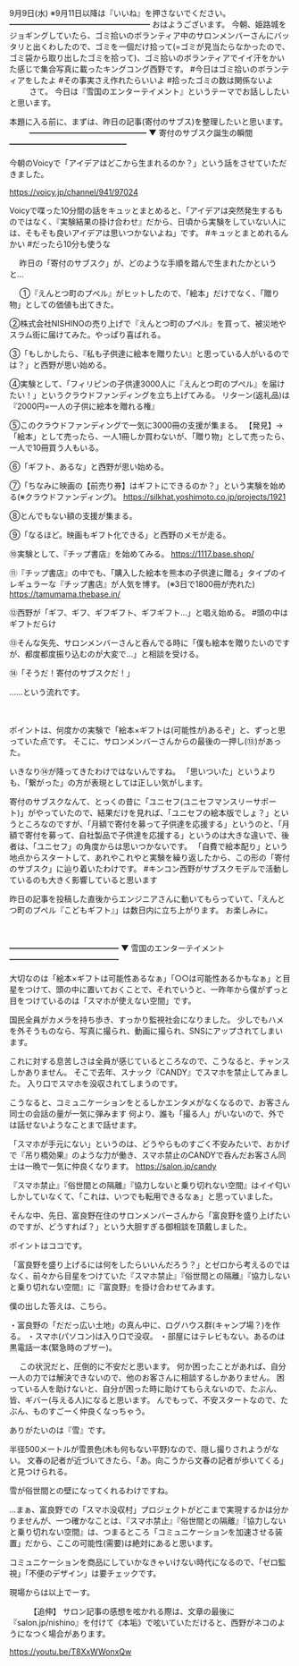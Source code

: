 9月9日(水) ※9月11日以降は『いいね』を押さないでください。
━━━━━━━━━━━━━━━━━━
おはようございます。
今朝、姫路城をジョギングしていたら、ゴミ拾いのボランティア中のサロンメンバーさんにバッタリと出くわしたので、ゴミを一個だけ拾って(=ゴミが見当たらなかったので、ゴミ袋から取り出したゴミを拾って)、ゴミ拾いのボランティアでイイ汗をかいた感じで集合写真に載ったキングコング西野です。
#今日はゴミ拾いのボランティアをしたよ
#その事実さえ作れたらいいよ
#拾ったゴミの数は関係ないよ
　
　
さて。
今日は『雪国のエンターテイメント』というテーマでお話ししたいと思います。

本題に入る前に、まずは、昨日の記事(寄付のサブス)を整理したいと思います。
　
　
━━━━━━━━━━━━━━━
▼ 寄付のサブスク誕生の瞬間
━━━━━━━━━━━━━━━

今朝のVoicyで「アイデアはどこから生まれるのか？」という話をさせていただきました。

https://voicy.jp/channel/941/97024

Voicyで喋った10分間の話をキュッとまとめると、「アイデアは突然発生するものではなく、『実験結果の掛け合わせ』だから、日頃から実験をしていない人には、そもそも良いアイデアは思いつかないよね」です。
#キュッとまとめれるんかい
#だったら10分も使うな

　
昨日の「寄付のサブスク」が、どのような手順を踏んで生まれたかというと…

　
①『えんとつ町のプぺル』がヒットしたので、「絵本」だけでなく、「贈り物」としての価値も出てきた。

②株式会社NISHINOの売り上げで『えんとつ町のプぺル』を買って、被災地やスラム街に届けてみた。やっぱり喜ばれる。

③「もしかしたら、『私も子供達に絵本を贈りたい』と思っている人がいるのでは？」と西野が思い始める。

④実験として、「フィリピンの子供達3000人に『えんとつ町のプぺル』を届けたい！」というクラウドファンディングを立ち上げてみる。
リターン(返礼品)は『2000円=一人の子供に絵本を贈れる権』

⑤このクラウドファンディングで一気に3000冊の支援が集まる。
【発見】→「絵本」として売ったら、一人1冊しか買わないが、「贈り物」として売ったら、一人で10冊買う人もいる。

⑥「ギフト、あるな」と西野が思い始める。

⑦「ちなみに映画の【前売り券】はギフトにできるのか？」という実験を始める(※クラウドファンディング)。
https://silkhat.yoshimoto.co.jp/projects/1921

⑧とんでもない額の支援が集まる。

⑨「なるほど。映画もギフト化できる」と西野のメモが走る。

⑩実験として、『チップ書店』を始めてみる。
https://1117.base.shop/

⑪『チップ書店』の中でも、「購入した絵本を熊本の子供達に贈る」タイプのイレギュラーな『チップ書店』が人気を博す。
(※3日で1800冊が売れた)
https://tamumama.thebase.in/

⑫西野が「ギフ、ギフ、ギフギフト、ギフギフト…」と唱え始める。
#頭の中はギフトだらけ

⑬そんな矢先、サロンメンバーさんと呑んでる時に「僕も絵本を贈りたいのですが、都度都度振り込むのが大変で…」と相談を受ける。

⑭「そうだ！寄付のサブスクだ！」

……という流れです。

　

ポイントは、何度かの実験で「絵本×ギフトは(可能性が)あるぞ」と、ずっと思っていた点です。
そこに、サロンメンバーさんからの最後の一押し(⑬)があった。

いきなり⑭が降ってきたわけではないんですね。
「思いついた」というよりも、「繋がった」の方が表現としては正しい気がします。

寄付のサブスクなんて、とっくの昔に「ユニセフ(ユニセフマンスリーサポート)」がやっていたので、結果だけを見れば、「ユニセフの絵本版でしょ？」というところなのですが、「月額で寄付を募って子供達を応援する」というのと、「月額で寄付を募って、自社製品で子供達を応援する」というのは大きな違いで、後者は、「ユニセフ」の角度からは思いつかないです。
「自費で絵本配り」という地点からスタートして、あれやこれやと実験を繰り返したから、この形の「寄付のサブスク」に辿り着いたわけです。
#キンコン西野がサブスクモデルで活動しているのも大きく影響していると思います

昨日の記事を投稿した直後からエンジニアさんに動いてもらっていて、「えんとつ町のプぺル『こどもギフト』」は数日内に立ち上がります。
お楽しみに。

　

━━━━━━━━━━━━━━
▼ 雪国のエンターテイメント
━━━━━━━━━━━━━━

大切なのは「絵本×ギフトは可能性あるなぁ」「○○は可能性あるかもなぁ」と目星をつけて、頭の中に置いておくことで、それでいうと、一昨年から僕がずっと目をつけているのは「スマホが使えない空間」です。

国民全員がカメラを持ち歩き、すっかり監視社会になりました。
少しでもハメを外そうものなら、写真に撮られ、動画に撮られ、SNSにアップされてしまいます。

これに対する息苦しさは全員が感じているところなので、こうなると、チャンスしかありません。
そこで去年、スナック『CANDY』でスマホを禁止してみました。
入り口でスマホを没収されてしまうのです。

こうなると、コミュニケーションをとるしかエンタメがなくなるので、お客さん同士の会話の量が一気に弾みます
何より、誰も「撮る人」がいないので、外では話せないようなことまで話せます。

「スマホが手元にない」というのは、どうやらものすごく不安みたいで、おかげで『吊り橋効果』のような力が働き、スマホ禁止のCANDYで呑んだお客さん同士は一晩で一気に仲良くなります。
https://salon.jp/candy

『スマホ禁止』『俗世間との隔離』『協力しないと乗り切れない空間』はイイ匂いしかしていなくて、「これは、いつでも転用できるなぁ」と思っていました。

そんな中、先日、富良野在住のサロンメンバーさんから「富良野を盛り上げたいのですが、どうすれば？」という大胆すぎる御相談を頂戴しました。

ポイントはココです。
　

「富良野を盛り上げるには何をしたらいいんだろう？」とゼロから考えるのではなく、前々から目星をつけていた『スマホ禁止』『俗世間との隔離』『協力しないと乗り切れない空間』に『富良野』を掛け合わせてみます。

僕の出した答えは、こちら。
　

・富良野の「だだっ広い土地」の真ん中に、ログハウス群(キャンプ場？)を作る。
・スマホ(パソコン)は入り口で没収。
・部屋にはテレビもない。あるのは黒電話一本(緊急時のブザー)。

　
この状況だと、圧倒的に不安だと思います。
何か困ったことがあれば、自分一人の力では解決できないので、他のお客さんに相談するしかありません。
困っている人を助けないと、自分が困った時に助けてもらえないので、たぶん、皆、ギバー(与える人)になると思います。
んでもって、不安スタートなので、たぶん、ものすごーく仲良くなっちゃう。

ありがたいのは『雪』です。

半径500メートルが雪景色(木も何もない平野)なので、隠し撮りされようがない。
文春の記者が近づいてきたら、「あ。向こうから文春の記者が歩いてくる」と見つけられる。

雪が俗世間との壁になってくれるわけですね。
　

…まぁ、富良野での「スマホ没収村」プロジェクトがどこまで実現するかは分かりませんが、一つ確かなことは、『スマホ禁止』『俗世間との隔離』『協力しないと乗り切れない空間』は、つまるところ「コミュニケーションを加速させる装置」だから、ここの可能性(需要)は絶対にあると思います。

コミュニケーションを商品にしていかなきゃいけない時代になるので、「ゼロ監視」「不便のデザイン」は要チェックです。

現場からは以上でーす。

　
　
【追伸】
サロン記事の感想を呟かれる際は、文章の最後に『salon.jp/nishino』を付けて《本垢》で呟いていただけると、西野がネコのようになつく場合があります。

https://youtu.be/T8XxWWonxQw

